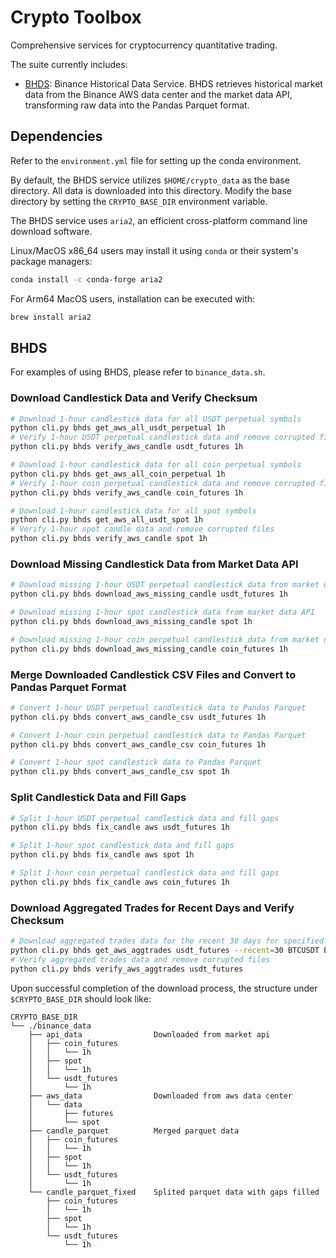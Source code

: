 # Crypto Toolbox

Comprehensive services for cryptocurrency quantitative trading.

The suite currently includes:
- [BHDS](#bhds): Binance Historical Data Service. BHDS retrieves historical market data from the Binance AWS data center and the market data API, transforming raw data into the Pandas Parquet format.

## Dependencies

Refer to the `environment.yml` file for setting up the conda environment.

By default, the BHDS service utilizes `$HOME/crypto_data` as the base directory. All data is downloaded into this directory. Modify the base directory by setting the `CRYPTO_BASE_DIR` environment variable.

The BHDS service uses `aria2`, an efficient cross-platform command line download software. 

Linux/MacOS x86_64 users may install it using `conda` or their system's package managers:

``` bash
conda install -c conda-forge aria2
```

For Arm64 MacOS users, installation can be executed with:

``` bash
brew install aria2
```

## BHDS

For examples of using BHDS, please refer to `binance_data.sh`.

### Download Candlestick Data and Verify Checksum

```bash
# Download 1-hour candlestick data for all USDT perpetual symbols
python cli.py bhds get_aws_all_usdt_perpetual 1h
# Verify 1-hour USDT perpetual candlestick data and remove corrupted files
python cli.py bhds verify_aws_candle usdt_futures 1h

# Download 1-hour candlestick data for all coin perpetual symbols
python cli.py bhds get_aws_all_coin_perpetual 1h
# Verify 1-hour coin perpetual candlestick data and remove corrupted files
python cli.py bhds verify_aws_candle coin_futures 1h

# Download 1-hour candlestick data for all spot symbols
python cli.py bhds get_aws_all_usdt_spot 1h
# Verify 1-hour spot candle data and remove corrupted files
python cli.py bhds verify_aws_candle spot 1h
```

### Download Missing Candlestick Data from Market Data API

```bash
# Download missing 1-hour USDT perpetual candlestick data from market data API 
python cli.py bhds download_aws_missing_candle usdt_futures 1h

# Download missing 1-hour spot candlestick data from market data API
python cli.py bhds download_aws_missing_candle spot 1h

# Download missing 1-hour coin perpetual candlestick data from market data API
python cli.py bhds download_aws_missing_candle coin_futures 1h
```

### Merge Downloaded Candlestick CSV Files and Convert to Pandas Parquet Format

```bash
# Convert 1-hour USDT perpetual candlestick data to Pandas Parquet
python cli.py bhds convert_aws_candle_csv usdt_futures 1h

# Convert 1-hour coin perpetual candlestick data to Pandas Parquet
python cli.py bhds convert_aws_candle_csv coin_futures 1h

# Convert 1-hour spot candlestick data to Pandas Parquet
python cli.py bhds convert_aws_candle_csv spot 1h
```

### Split Candlestick Data and Fill Gaps

```bash
# Split 1-hour USDT perpetual candlestick data and fill gaps
python cli.py bhds fix_candle aws usdt_futures 1h

# Split 1-hour spot candlestick data and fill gaps
python cli.py bhds fix_candle aws spot 1h

# Split 1-hour coin perpetual candlestick data and fill gaps
python cli.py bhds fix_candle aws coin_futures 1h
```

### Download Aggregated Trades for Recent Days and Verify Checksum

```bash
# Download aggregated trades data for the recent 30 days for specified symbols
python cli.py bhds get_aws_aggtrades usdt_futures --recent=30 BTCUSDT ETHUSDT
# Verify aggregated trades data and remove corrupted files
python cli.py bhds verify_aws_aggtrades usdt_futures
```

Upon successful completion of the download process, the structure under `$CRYPTO_BASE_DIR` should look like:

```
CRYPTO_BASE_DIR
└── ./binance_data
    ├── api_data                Downloaded from market api
    │   ├── coin_futures
    │   │   └── 1h
    │   ├── spot
    │   │   └── 1h
    │   └── usdt_futures
    │       └── 1h
    ├── aws_data                Downloaded from aws data center
    │   └── data
    │       ├── futures
    │       └── spot
    ├── candle_parquet          Merged parquet data
    │   ├── coin_futures
    │   │   └── 1h
    │   ├── spot
    │   │   └── 1h
    │   └── usdt_futures
    │       └── 1h
    └── candle_parquet_fixed    Splited parquet data with gaps filled
        ├── coin_futures
        │   └── 1h
        ├── spot
        │   └── 1h
        └── usdt_futures
            └── 1h
```

